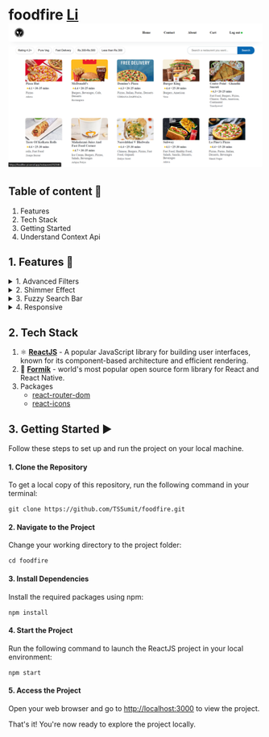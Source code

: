 # foodfire [Li](https://foodfire-pi.vercel.app/)![1715961405405](image/README/ScreenShot.png)

## Table of content 📝

1. Features
2. Tech Stack
3. Getting Started
4. Understand Context Api

## 1. Features 🎯

<details><summary>1. Advanced Filters</summary>

</details>

<details><summary>2. Shimmer Effect</summary>

</details>

<details><summary>3. Fuzzy Search Bar</summary>

</details>

<details><summary>4. Responsive</summary>

</details>

## 2. Tech Stack

[](https://github.com/TSSumit/foodfire?tab=readme-ov-file#2-tech-stack)

1. ⚛️ **[ReactJS](https://react.dev/)** - A popular JavaScript library for building user interfaces, known for its component-based architecture and efficient rendering.
2. 💎 **[Formik](https://formik.org/)** - world's most popular open source form library for React and React Native.
3. Packages
   * [react-router-dom](https://reactrouter.com/web/guides/quick-start)
   * [react-icons](https://react-icons.github.io/react-icons/)

## 3. Getting Started ▶️

[](https://github.com/TSSumit/foodfire?tab=readme-ov-file#3-getting-started-%EF%B8%8F)

Follow these steps to set up and run the project on your local machine.

#### 1. Clone the Repository

[](https://github.com/TSSumit/foodfire?tab=readme-ov-file#1-clone-the-repository)

To get a local copy of this repository, run the following command in your terminal:

```shell
git clone https://github.com/TSSumit/foodfire.git
```

#### 2. Navigate to the Project

[](https://github.com/TSSumit/foodfire?tab=readme-ov-file#2-navigate-to-the-project)

Change your working directory to the project folder:

```shell
cd foodfire
```

#### 3. Install Dependencies

[](https://github.com/TSSumit/foodfire?tab=readme-ov-file#3-install-dependencies)

Install the required packages using npm:

```shell
npm install
```

#### 4. Start the Project

[](https://github.com/TSSumit/foodfire?tab=readme-ov-file#4-start-the-project)

Run the following command to launch the ReactJS project in your local environment:

```shell
npm start
```

#### 5. Access the Project

[](https://github.com/TSSumit/foodfire?tab=readme-ov-file#5-access-the-project)

Open your web browser and go to [http://localhost:3000](http://localhost:3000/) to view the project.

That's it! You're now ready to explore the project locally.

